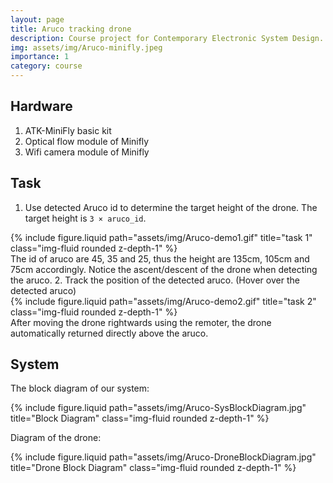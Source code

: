 ```yaml
---
layout: page
title: Aruco tracking drone
description: Course project for Contemporary Electronic System Design.
img: assets/img/Aruco-minifly.jpeg
importance: 1
category: course
---
```


## Hardware

1. ATK-MiniFly basic kit
2. Optical flow module of Minifly
3. Wifi camera module of Minifly

## Task

1. Use detected Aruco id to determine the target height of the drone. The target height is `3 × aruco_id`.
<div class="row">
    <div class="col-sm mt-3 mt-md-0">
        {% include figure.liquid path="assets/img/Aruco-demo1.gif" title="task 1" class="img-fluid rounded z-depth-1" %}
    </div>
</div>
   The id of aruco are 45, 35 and 25, thus the height are 135cm, 105cm and 75cm accordingly. Notice the ascent/descent of the drone when detecting the aruco.
2. Track the position of the detected aruco. (Hover over the detected aruco)
<div class="row">
    <div class="col-sm mt-3 mt-md-0">
        {% include figure.liquid path="assets/img/Aruco-demo2.gif" title="task 2" class="img-fluid rounded z-depth-1" %}
    </div>
</div>
   After moving the drone rightwards using the remoter, the drone automatically returned directly above the aruco.

## System

The block diagram of our system:

<div class="row">
    <div class="col-sm mt-3 mt-md-0">
        {% include figure.liquid path="assets/img/Aruco-SysBlockDiagram.jpg" title="Block Diagram" class="img-fluid rounded z-depth-1" %}
    </div>
</div>

Diagram of the drone:

<div class="row">
    <div class="col-sm mt-3 mt-md-0">
        {% include figure.liquid path="assets/img/Aruco-DroneBlockDiagram.jpg" title="Drone Block Diagram" class="img-fluid rounded z-depth-1" %}
    </div>
</div>
